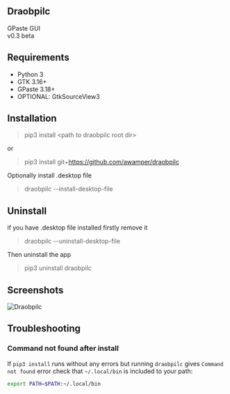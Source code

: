 ## Draobpilc
GPaste GUI  
v0.3 beta

## Requirements
* Python 3
* GTK 3.16+
* GPaste 3.18+
* OPTIONAL: GtkSourceView3

## Installation
> pip3 install \<path to draobpilc root dir\>  

or

> pip3 install git+https://github.com/awamper/draobpilc

Optionally install .desktop file
> draobpilc --install-desktop-file

## Uninstall
if you have .desktop file installed firstly remove it
> draobpilc --uninstall-desktop-file

Then uninstall the app
> pip3 uninstall draobpilc

## Screenshots
![Draobpilc](/screenshots/1.png)

## Troubleshooting

### Command not found after install

If `pip3 install` runs without any errors but running `draobpilc` gives `Command not found` error check that `~/.local/bin` is included to your path:
```bash
export PATH=$PATH:~/.local/bin
```

